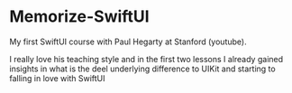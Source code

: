 # Memorize-SwiftUI

My first SwiftUI course with Paul Hegarty at Stanford (youtube).

I really love his teaching style and in the first two lessons I already gained insights in what is the deel underlying difference to UIKit and starting to falling in love with SwiftUI
